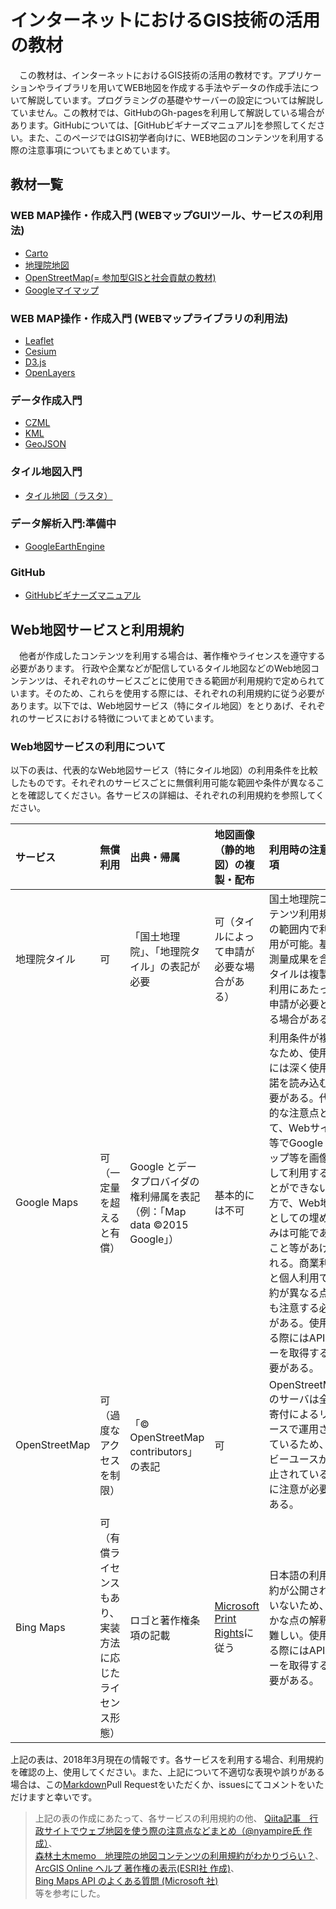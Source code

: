 # インターネットにおけるGIS技術の活用の教材
　この教材は、インターネットにおけるGIS技術の活用の教材です。アプリケーションやライブラリを用いてWEB地図を作成する手法やデータの作成手法について解説しています。プログラミングの基礎やサーバーの設定については解説していません。この教材では、GitHubのGh-pagesを利用して解説している場合があります。GitHubについては、[GitHubビギナーズマニュアル]を参照してください。また、このページではGIS初学者向けに、WEB地図のコンテンツを利用する際の注意事項についてもまとめています。

## 教材一覧

### WEB MAP操作・作成入門 (WEBマップGUIツール、サービスの利用法)
- [Carto](./CartoDB/Carto.md#Carto)
- [地理院地図](./地理院地図/地理院地図.md)
- [OpenStreetMap(= 参加型GISと社会貢献の教材)](../26_参加型GISと社会貢献/26_参加型GISと社会貢献.md)
- [Googleマイマップ](./Googleマイマップ/Googleマイマップ.md)

### WEB MAP操作・作成入門 (WEBマップライブラリの利用法)
- [Leaflet](./Leaflet/Leaflet.md)
- [Cesium](./Cesium/Cesium.md)
- [D3.js](./D3.js/D3.js.md)
- [OpenLayers](./OpenLayers/OpenLayers.md)

### データ作成入門
- [CZML](./CZML/CZML.md)
- [KML](./KML/KML.md)
- [GeoJSON](./GeoJSON/GeoJSON.md)

### タイル地図入門
- [タイル地図（ラスタ）](./rastertile/rastertile.md)

### データ解析入門:準備中
- [GoogleEarthEngine](#)

### GitHub
- [GitHubビギナーズマニュアル](./GitHubビギナーズマニュアル/GitHubビギナーズマニュアル.md)

## Web地図サービスと利用規約
　他者が作成したコンテンツを利用する場合は、著作権やライセンスを遵守する必要があります。
行政や企業などが配信しているタイル地図などのWeb地図コンテンツは、それぞれのサービスごとに使用できる範囲が利用規約で定められています。そのため、これらを使用する際には、それぞれの利用規約に従う必要があります。以下では、Web地図サービス（特にタイル地図）をとりあげ、それぞれのサービスにおける特徴についてまとめています。

### Web地図サービスの利用について
以下の表は、代表的なWeb地図サービス（特にタイル地図）の利用条件を比較したものです。それぞれのサービスごとに無償利用可能な範囲や条件が異なることを確認してください。各サービスの詳細は、それぞれの利用規約を参照してください。

|サービス|無償利用|出典・帰属|地図画像（静的地図）の複製・配布|利用時の注意事項|詳細(URL)|
|:---|:---|:---|:---|:---|:---|
|地理院タイル|可|「国土地理院」、「地理院タイル」の表記が必要|可（タイルによって申請が必要な場合がある）|国土地理院コンテンツ利用規約の範囲内で利活用が可能。基本測量成果を含むタイルは複製、利用にあたって申請が必要となる場合がある。|[地理院タイルのご利用について](https://maps.gsi.go.jp/help/use.html)|
|Google Maps|可（一定量を超えると有償）|Google とデータプロバイダの権利帰属を表記（例：「Map data ©2015 Google」）|基本的には不可|利用条件が複雑なため、使用時には深く使用許諾を読み込む必要がある。代表的な注意点として、Webサイト等でGoogle マップ等を画像として利用することができない一方で、Web地図としての埋め込みは可能であること等があげられる。商業利用と個人利用で制約が異なる点にも注意する必要がある。使用する際にはAPIキーを取得する必要がある。|[Google マップ、Google Earth、ストリートビューの使用](https://www.google.co.jp/intl/ja/permissions/geoguidelines.html)|
|OpenStreetMap|可（過度なアクセスを制限）|「© OpenStreetMap contributors」の表記|可|OpenStreetMapのサーバは全て寄付によるリソースで運用されているため、ヘビーユースが禁止されている点に注意が必要である。|[JA:タイル利用規約](https://wiki.openstreetmap.org/wiki/JA:タイル利用規約)|
|Bing Maps|可（有償ライセンスもあり、実装方法に応じたライセンス形態）|ロゴと著作権条項の記載|[Microsoft Print Rights](https://www.microsoft.com/en-us/maps/product/print-rights)に従う|日本語の利用規約が公開されていないため、細かな点の解釈が難しい。使用する際にはAPIキーを取得する必要がある。|[Microsoft® Bing™ Maps Platform APIs' Terms Of Use](https://www.microsoft.com/en-us/maps/product)|


上記の表は、2018年3月現在の情報です。各サービスを利用する場合、利用規約を確認の上、使用してください。また、上記について不適切な表現や誤りがある場合は、この[Markdown](https://github.com/gis-oer/gis-oer/blob/master/GISオープン教材/インターネットの活用/rastertile/rastertile.md)Pull Requestをいただくか、issuesにてコメントをいただけますと幸いです。

> 上記の表の作成にあたって、各サービスの利用規約の他、
[Qiita記事　行政サイトでウェブ地図を使う際の注意点などまとめ（@nyampire氏 作成）](https://qiita.com/nyampire/items/5fd06107f25bc12a526f)、  
[森林土木memo　地理院の地図コンテンツの利用規約がわかりづらい？](http://koutochas.seesaa.net/article/422316884.html)、  
[ArcGIS Online ヘルプ 著作権の表示(ESRI社 作成)](http://doc.arcgis.com/ja/arcgis-online/reference/display-copyrights.htm)、  
[Bing Maps API のよくある質問 (Microsoft 社)](https://www.xlsoft.com/jp/products/bing_maps/faq.html)  
等を参考にした。
